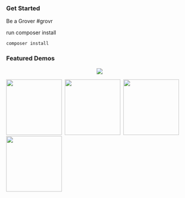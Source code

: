 
### Get Started ###

Be a Grover #grovr

run composer install
```
composer install
```
### Featured Demos ###
<p align="center">
<img src="http://i2.imgbus.com/doimg/2com5mon6aba058.png" />

<img src="http://i2.imgbus.com/doimg/8caofmbm7o7na03.PNG" height="150" />&nbsp;
<img src="http://i2.imgbus.com/doimg/1cco2mcm0obn0d0.PNG" height="150" />&nbsp;
<img src="http://i4.imgbus.com/doimg/0c6o4m3m0o5n4e0.PNG" height="150" />&nbsp;
<img src="http://i3.imgbus.com/doimg/dc8ocmdm2o8n1e0.PNG" height="150" />&nbsp;

</p>



